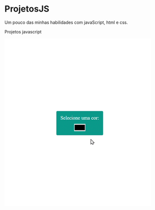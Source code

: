 # ProjetosJS
Um pouco das minhas habilidades com javaScript, html e css.

Projetos javascript

![Escolha a cor de fundo do site.](./imagens/trocaCor.gif)